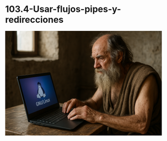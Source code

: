 # 103.4-Usar-flujos-pipes-y-redirecciones
![LPI Logo](../../../../wallpaper/diogenes_linux.png "Buscando al hombre nuevo")
